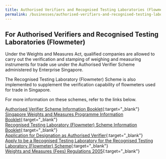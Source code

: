 ```yaml
---
title: Authorised Verifiers and Recognised Testing Laboratories (Flowmeter)
permalink: /businesses/authorised-verifiers-and-recognised-testing-laboratories
---
```

## For Authorised Verifiers and Recognised Testing Laboratories (Flowmeter) 

Under the Weights and Measures Act, qualified companies are allowed to carry out the verification and stamping of weighing and measuring instruments for trade use under the Authorised Verifier Scheme administered by Enterprise Singapore. 

The Recognised Testing Laboratory (Flowmeter) Scheme is also implemented to supplement the verification capability of flowmeters used for trade in Singapore. 

For more information on these schemes, refer to the links below.

[Authorised Verifier Scheme Information Booklet](/files/businesses/av_scheme_info_booklet.pdf){:target="_blank"}\
[Singapore Weights and Measures Programme Information Booklet](/files/businesses/wmo_info_booklet.pdf){:target="_blank"}\
[Recognised Testing Laboratory (Flowmeter) Scheme Information Booklet](/files/businesses/rtl_info_booklet.pdf){:target="_blank"}\
[Application for Designation as Authorised Verifier](https://github.com/isomerpages/enterprisesg-wmo/blob/f9c36007a9d2812c4af0d1a45d5a3d546ae8bd8a/files/businesses/appln_for_designation_as_av.pdf){:target="_blank"}\
[Apply to be a Recognised Testing Laboratory for the Recognised Testing Laboratory (Flowmeter) Scheme](https://cpsa.enterprisesg.gov.sg/totalagility/forms/cpssite/PublicTermsAndCondition.form?STR_FORM=DesnApplicationWMPRTL.form%3FAT%3D1){:target="_blank"}\
[Weights and Measures (Fees) Regulations 2005](https://sso.agc.gov.sg/SL/WMA1975-S847-2005?DocDate=20200430){:target="_blank"}

